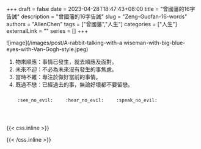 +++ 
draft = false
date = 2023-04-28T18:47:43+08:00
title = "曾國藩的16字告誡"
description = "曾國藩的16字告誡"
slug = "Zeng-Guofan-16-words"
authors = "AllenChen"
tags = ["曾國藩","人生"]
categories = ["人生"]
externalLink = ""
series = []
+++

![image](/images/post/A-rabbit-talking-with-a wiseman-with-big-blue-eyes-with-Van-Gogh-style.jpeg)

1. 物來順應：事情已發生，就去順應及面對。
2. 未來不迎：不必為未來沒有發生的事焦慮。
3. 當時不雜：專注於做好當前的事情。
4. 既過不戀：已經過去的事，無論好壞都不要留戀。

<p><span class="nowrap"><span class="emojify">🙈</span> <code>:see_no_evil:</code></span>  <span class="nowrap"><span class="emojify">🙉</span> <code>:hear_no_evil:</code></span>  <span class="nowrap"><span class="emojify">🙊</span> <code>:speak_no_evil:</code></span></p>
<br>
    

{{< css.inline >}}
<style>
.emojify {
	font-family: Apple Color Emoji, Segoe UI Emoji, NotoColorEmoji, Segoe UI Symbol, Android Emoji, EmojiSymbols;
	font-size: 2rem;
	vertical-align: middle;
}
@media screen and (max-width:650px) {
  .nowrap {
    display: block;
    margin: 25px 0;
  }
}
</style>
{{< /css.inline >}}
